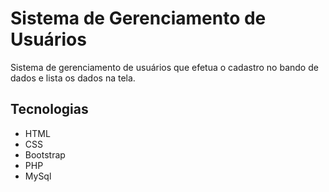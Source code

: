 # Sistema de Gerenciamento de Usuários
Sistema de gerenciamento de usuários que efetua o cadastro no bando de dados e lista os dados na tela.

## Tecnologias
- HTML
- CSS
- Bootstrap
- PHP
- MySql
